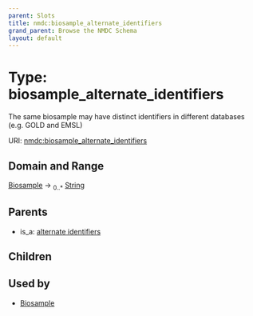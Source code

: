 ```yaml
---
parent: Slots
title: nmdc:biosample_alternate_identifiers
grand_parent: Browse the NMDC Schema
layout: default
---
```


# Type: biosample_alternate_identifiers


The same biosample may have distinct identifiers in different databases (e.g. GOLD and EMSL)

URI: [nmdc:biosample_alternate_identifiers](https://microbiomedata/meta/biosample_alternate_identifiers)

## Domain and Range

[Biosample](Biosample.md) ->  <sub>0..*</sub> [String](types/String.md)

## Parents

 *  is_a: [alternate identifiers](alternate_identifiers.md)

## Children


## Used by

 * [Biosample](Biosample.md)
